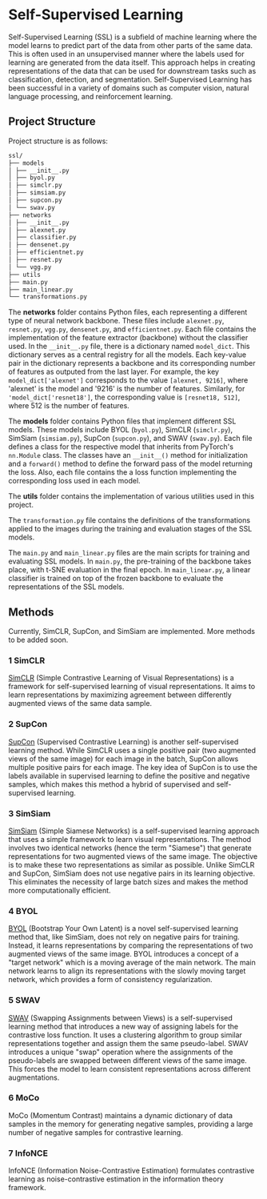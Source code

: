 # Self-Supervised Learning

Self-Supervised Learning (SSL) is a subfield of machine learning where the model learns to predict part of the data from other parts of the same data. This is often used in an unsupervised manner where the labels used for learning are generated from the data itself. This approach helps in creating representations of the data that can be used for downstream tasks such as classification, detection, and segmentation. Self-Supervised Learning has been successful in a variety of domains such as computer vision, natural language processing, and reinforcement learning.

## Project Structure

Project structure is as follows:

```bash
ssl/
├── models
│ ├── __init__.py
│ ├── byol.py
│ ├── simclr.py
│ ├── simsiam.py
│ ├── supcon.py
│ └── swav.py
├── networks
│ ├── __init__.py
│ ├── alexnet.py
│ ├── classifier.py
│ ├── densenet.py
│ ├── efficientnet.py
│ ├── resnet.py
│ └── vgg.py
├── utils
├── main.py
├── main_linear.py
└── transformations.py
```

The **networks** folder contains Python files, each representing a different type of neural network backbone. These files include ```alexnet.py```, ```resnet.py```, ```vgg.py```, ```densenet.py```, and ```efficientnet.py```. Each file contains the implementation of the feature extractor (backbone) without the classifier used. In the ```__init__.py``` file, there is a dictionary named ```model_dict```. This dictionary serves as a central registry for all the models. Each key-value pair in the dictionary represents a backbone and its corresponding number of features as outputed from the last layer. For example, the key ```model_dict['alexnet']``` corresponds to the value ```[alexnet, 9216]```, where 'alexnet' is the model and '9216' is the number of features. Similarly, for ```'model_dict['resnet18']```, the corresponding value is ```[resnet18, 512]```, where 512 is the number of features​​.

The **models** folder contains Python files that implement different SSL models. These models include BYOL (```byol.py```), SimCLR (```simclr.py```), SimSiam (```simsiam.py```), SupCon (```supcon.py```), and SWAV (```swav.py```). Each file defines a class for the respective model that inherits from PyTorch's ```nn.Module``` class. The classes have an ```__init__()``` method for initialization and a ```forward()``` method to define the forward pass of the model returning the loss. Also, each file contains the a loss function implementing the corresponding loss used in each model.

The **utils** folder contains the implementation of various utilities used in this project.

The ```transformation.py``` file contains the definitions of the transformations applied to the images during the training and evaluation stages of the SSL models.

The ```main.py``` and ```main_linear.py``` files are the main scripts for training and evaluating SSL models. In ```main.py```, the pre-training of the backbone takes place, with t-SNE evaluation in the final epoch. In ```main_linear.py```, a linear classifier is trained on top of the frozen backbone to evaluate the representations of the SSL models.

## Methods

Currently, SimCLR, SupCon, and SimSiam are implemented. More methods to be added soon.

### 1 SimCLR

[SimCLR](https://arxiv.org/abs/2002.05709) (Simple Contrastive Learning of Visual Representations) is a framework for self-supervised learning of visual representations. It aims to learn representations by maximizing agreement between differently augmented views of the same data sample. 

### 2 SupCon

[SupCon](https://arxiv.org/abs/2004.11362) (Supervised Contrastive Learning) is another self-supervised learning method. While SimCLR uses a single positive pair (two augmented views of the same image) for each image in the batch, SupCon allows multiple positive pairs for each image. The key idea of SupCon is to use the labels available in supervised learning to define the positive and negative samples, which makes this method a hybrid of supervised and self-supervised learning.

### 3 SimSiam

[SimSiam](https://arxiv.org/abs/2011.10566) (Simple Siamese Networks) is a self-supervised learning approach that uses a simple framework to learn visual representations. The method involves two identical networks (hence the term "Siamese") that generate representations for two augmented views of the same image. The objective is to make these two representations as similar as possible. Unlike SimCLR and SupCon, SimSiam does not use negative pairs in its learning objective. This eliminates the necessity of large batch sizes and makes the method more computationally efficient.

### 4 BYOL

[BYOL](https://arxiv.org/abs/2006.07733) (Bootstrap Your Own Latent) is a novel self-supervised learning method that, like SimSiam, does not rely on negative pairs for training. Instead, it learns representations by comparing the representations of two augmented views of the same image. BYOL introduces a concept of a "target network" which is a moving average of the main network. The main network learns to align its representations with the slowly moving target network, which provides a form of consistency regularization.

### 5 SWAV

[SWAV](https://arxiv.org/abs/2006.09882) (Swapping Assignments between Views) is a self-supervised learning method that introduces a new way of assigning labels for the contrastive loss function. It uses a clustering algorithm to group similar representations together and assign them the same pseudo-label. SWAV introduces a unique "swap" operation where the assignments of the pseudo-labels are swapped between different views of the same image. This forces the model to learn consistent representations across different augmentations.

### 6 MoCo

MoCo (Momentum Contrast) maintains a dynamic dictionary of data samples in the memory for generating negative samples, providing a large number of negative samples for contrastive learning.

### 7 InfoNCE

InfoNCE (Information Noise-Contrastive Estimation) formulates contrastive learning as noise-contrastive estimation in the information theory framework.
